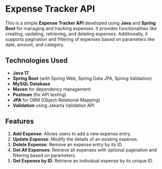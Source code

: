 # **Expense Tracker API**

This is a simple **Expense Tracker API** developed using **Java** and **Spring Boot** for managing and tracking expenses. It provides functionalities like creating, updating, retrieving, and deleting expenses. Additionally, it supports pagination and filtering of expenses based on parameters like date, amount, and category.

## **Technologies Used**

- **Java 17**
- **Spring Boot** (with Spring Web, Spring Data JPA, Spring Validation)
- **MySQL Database**
- **Maven** for dependency management
- **Postman** (for API testing)
- **JPA** for ORM (Object-Relational Mapping)
- **Validation** using Jakarta Validation API

## **Features**

1. **Add Expense**: Allows users to add a new expense entry.
2. **Update Expense**: Modify the details of an existing expense.
3. **Delete Expense**: Remove an expense entry by its ID.
4. **Get All Expenses**: Retrieve all expenses with optional pagination and filtering based on parameters.
5. **Get Expense by ID**: Retrieve an individual expense by its unique ID.
